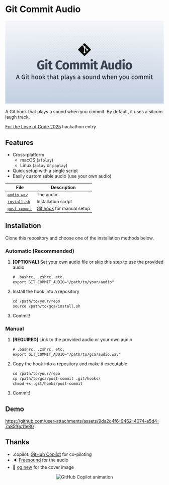 # Git Commit Audio

![Cover image](./cover.svg)

A Git hook that plays a sound when you commit. By default, it uses a sitcom laugh track.

[For the Love of Code 2025](https://gh.io/ftloc) hackathon entry.

## Features

- Cross-platform
  - macOS (`afplay`)
  - Linux (`aplay` or `paplay`)
- Quick setup with a single script
- Easily customisable audio (use your own audio)

| File | Description |
| - | - |
| [`audio.wav`](/audio.wav) | The audio |
| [`install.sh`](./install.sh) | Installation script |
| [`post-commit`](./post-commit) | [Git hook](https://git-scm.com/docs/githooks#_post_commit) for manual setup |

## Installation

Clone this repository and choose one of the installation methods below.

### Automatic (Recommended)

1. **[OPTIONAL]** Set your own audio file or skip this step to use the provided audio

   ```shell
   # .bashrc, .zshrc, etc.
   export GIT_COMMIT_AUDIO="/path/to/your/audio"
   ```

1. Install the hook into a repository

   ```shell
   cd /path/to/your/repo
   source /path/to/gca/install.sh
   ```

1. Commit!

### Manual

1. **[REQUIRED]** Link to the provided audio or your own audio

   ```shell
   # .bashrc, .zshrc, etc.
   export GIT_COMMIT_AUDIO="/path/to/gca/audio.wav"
   ```

1. Copy the hook into a repository and make it executable

   ```shell
   cd /path/to/your/repo
   cp /path/to/gca/post-commit .git/hooks/
   chmod +x .git/hooks/post-commit
   ```

1. Commit!

## Demo

https://github.com/user-attachments/assets/9da2c4f6-9462-4074-a5d4-7a85f6c11e80

## Thanks

- :copilot: [GitHub Copilot](https://gh.io/copilot) for co-piloting
- 🔈 [Freesound](https://freesound.org/s/324894) for the audio
- 📔 [og.new](https://og.new) for the cover image

<div align="center">
<img src="https://github.blog/wp-content/uploads/2025/05/leereilly-copilot.gif?resize=250%2C315" alt="GitHub Copilot animation" width="250" height="315">
</div>
